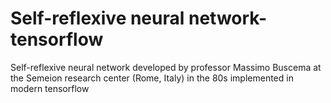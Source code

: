 # Self-reflexive neural network-tensorflow
Self-reflexive neural network developed by professor Massimo Buscema at the Semeion research center (Rome, Italy) in the 80s implemented in modern tensorflow
